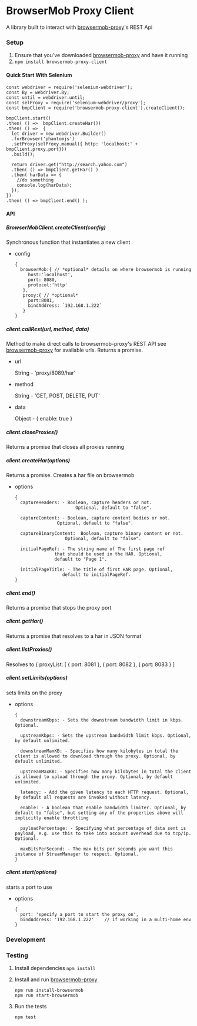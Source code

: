 
# BrowserMob Proxy Client

A library built to interact with  [browsermob-proxy][1]'s  REST Api

### Setup

1. Ensure that you've downloaded  [browsermob-proxy][1] and have it running
2. `npm install browsermob-proxy-client`


#### Quick Start With Selenium


    const webdriver = require('selenium-webdriver');
    const By = webdriver.By;
    const until = webdriver.until;
    const selProxy = require('selenium-webdriver/proxy');
    const bmpClient = require('browsermob-proxy-client').createClient();

    bmpClient.start()
    .then( () =>  bmpClient.createHar())
    .then( () =>  {
      let driver = new webdriver.Builder()
      .forBrowser('phantomjs')
      .setProxy(selProxy.manual({ http: 'localhost:' + bmpClient.proxy.port}))
      .build();

      return driver.get("http://search.yahoo.com")
      .then( () => bmpClient.getHar() )
      .then( harData => {
        //do something
        console.log(harData);
      });
    })
    .then( () => bmpClient.end() );



#### API

##### BrowserMobClient.createClient(config)
Synchronous function that instantiates a new client
- config

      {
        browserMob:{ // *optional* details on where browsermob is running
           host:'localhost',
           port: 8080,
           protocol:'http'
         },
         proxy:{ // *optional*
           port:8081,
           bindAddress: `192.168.1.222`
         }
      }

##### client.callRest(url, method, data)
Method to make direct calls to browsermob-proxy's REST API
see [browsermob-proxy][1] for available urls. Returns a promise.

- url

  String - 'proxy/8089/har'
- method

  String - 'GET, POST, DELETE, PUT'

- data

  Object - { enable: true }


##### client.closeProxies()
Returns a promise that closes all proxies running


##### client.createHar(options)
Returns a promise. Creates a har file on browsermob

- options

      {
        captureHeaders: - Boolean, capture headers or not.
                             Optional, default to "false".

        captureContent: - Boolean, capture content bodies or not.
                      Optional, default to "false".

        captureBinaryContent:  Boolean, capture binary content or not.
                         Optional, default to "false".

        initialPageRef: - The string name of The first page ref
                     that should be used in the HAR. Optional,
                     default to "Page 1".

        initialPageTitle: - The title of first HAR page. Optional,
                        default to initialPageRef.
      }



##### client.end()
Returns a promise that stops the proxy port


##### client.getHar()
Returns a promise that resolves to a har in JSON format

##### client.listProxies()
Resolves to { proxyList: [ { port: 8081 }, { port: 8082 }, { port: 8083 } ]


##### client.setLimits(options)
sets limits on the proxy
- options

      {
        downstreamKbps: - Sets the downstream bandwidth limit in kbps. Optional.

        upstreamKbps: - Sets the upstream bandwidth limit kbps. Optional, by default unlimited.

        downstreamMaxKB: - Specifies how many kilobytes in total the client is allowed to download through the proxy. Optional, by default unlimited.

        upstreamMaxKB: - Specifies how many kilobytes in total the client is allowed to upload through the proxy. Optional, by default unlimited.

        latency: - Add the given latency to each HTTP request. Optional, by default all requests are invoked without latency.

        enable: - A boolean that enable bandwidth limiter. Optional, by default to "false", but setting any of the properties above will implicitly enable throttling

        payloadPercentage: - Specifying what percentage of data sent is payload, e.g. use this to take into account overhead due to tcp/ip. Optional.

        maxBitsPerSecond: - The max bits per seconds you want this instance of StreamManager to respect. Optional.
      }

##### client.start(options)
starts a port to use
- options

      {
        port: 'specify a port to start the proxy on',
        bindAddress: '192.168.1.222'    // if working in a multi-home env
      }




### Development

### Testing
1. Install dependencies `npm install`

2. Install and run [browsermob-proxy][1]

       npm run install-browsermob
       npm run start-browsermob

2. Run the tests

       npm test



[1]:  https://github.com/lightbody/browsermob-proxy


